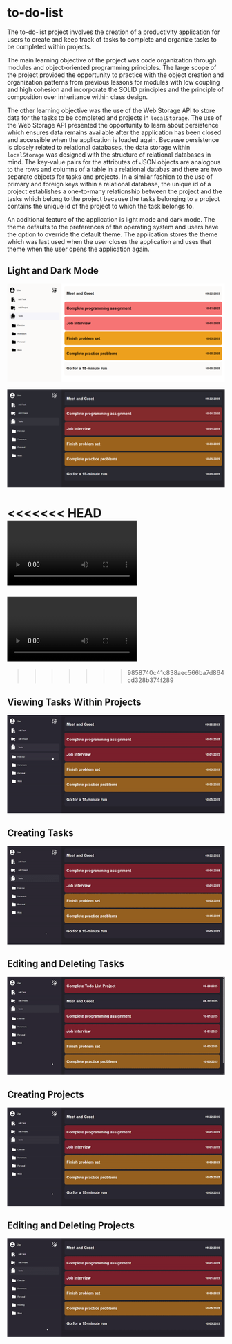 # to-do-list

The to-do-list project involves the creation of a productivity application for users to create and keep track of tasks to complete and organize tasks to be completed within projects.

The main learning objective of the project was code organization through modules and object-oriented programming principles. The large scope of the project provided the opportunity to practice with the object creation and organization patterns from previous lessons for modules with low coupling and high cohesion and incorporate the SOLID principles and the principle of composition over inheritance within class design.

The other learning objective was the use of the Web Storage API to store data for the tasks to be completed and projects in ```localStorage```. The use of the Web Storage API presented the opportunity to learn about persistence which ensures data remains available after the application has been closed and accessible when the application is loaded again. Because persistence is closely related to relational databases, the data storage within ```localStorage``` was designed with the structure of relational databases in mind. The key-value pairs for the attributes of JSON objects are analogous to the rows and columns of a table in a relational databas and there are two separate objects for tasks and projects. In a similar fashion to the use of primary and foreign keys within a relational database, the unique id of a project establishes a one-to-many relationship between the project and the tasks which belong to the project because the tasks belonging to a project contains the unique id of the project to which the task belongs to.

An additional feature of the application is light mode and dark mode. The theme defaults to the preferences of the operating system and users have the option to override the default theme. The application stores the theme which was last used when the user closes the application and uses that theme when the user opens the application again.

## Light and Dark Mode

![Picture with light mode theme enabled.](./public/images/light-mode.png)

![Picture with dark mode theme enabled.](./public/images/dark-mode.png)

<<<<<<< HEAD
<video controls aria-label="Video demonstration of switching between light mode and dark mode." src="public/videos/light-to-dark-mode.mp4" title="Switching Between Light Mode and Dark Mode"></video>
=======
<video controls aria-label="Video demonstration of switching between light mode and dark mode." src="https://github.com/user-attachments/assets/6f08d8d0-9487-4931-a74f-cb6aaa35453e" title="Switching Between Light Mode and Dark Mode"></video>
>>>>>>> 9858740c41c838aec566ba7d864cd328b374f289

## Viewing Tasks Within Projects

![Video demonstration of viewing tasks within projects](./public/videos/view-tasks-within-projects.gif)

## Creating Tasks

![Video demonstration of creating a new task.](./public/videos/create-task.gif)

## Editing and Deleting Tasks

![Video demonstration of editing and deleting a task](./public/videos/edit-delete-task.gif)

## Creating Projects

![Video demonstration of creating a new project.](./public/videos/create-project.gif)

## Editing and Deleting Projects
![Video demonstration of editing and deleting a project](./public/videos/delete-project.gif)
